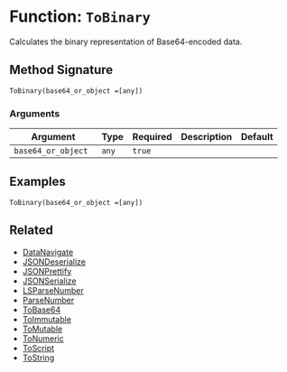 [comment]: # (Note: This documentation is generated dynamically in the build process.  To modify the contents, change the javadoc on the _invoke method of the BIF class)

# Function: `ToBinary`

Calculates the binary representation of Base64-encoded data.

## Method Signature

```
ToBinary(base64_or_object =[any])
```

### Arguments


| Argument | Type | Required | Description | Default |
|----------|------|----------|-------------|---------|
| `base64_or_object ` | `any` | `true` |  |  |

## Examples

```
ToBinary(base64_or_object =[any])
```

## Related

  * [DataNavigate](./DataNavigate.md)
  * [JSONDeserialize](./JSONDeserialize.md)
  * [JSONPrettify](./JSONPrettify.md)
  * [JSONSerialize](./JSONSerialize.md)
  * [LSParseNumber](./LSParseNumber.md)
  * [ParseNumber](./ParseNumber.md)
  * [ToBase64](./ToBase64.md)
  * [ToImmutable](./ToImmutable.md)
  * [ToMutable](./ToMutable.md)
  * [ToNumeric](./ToNumeric.md)
  * [ToScript](./ToScript.md)
  * [ToString](./ToString.md)

